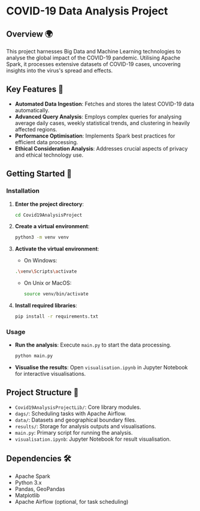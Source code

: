 # COVID-19 Data Analysis Project

## Overview 🌍

This project harnesses Big Data and Machine Learning technologies to analyse the global impact of the COVID-19 pandemic. Utilising Apache Spark, it processes extensive datasets of COVID-19 cases, uncovering insights into the virus's spread and effects.

## Key Features 🌟

- **Automated Data Ingestion**: Fetches and stores the latest COVID-19 data automatically.
- **Advanced Query Analysis**: Employs complex queries for analysing average daily cases, weekly statistical trends, and clustering in heavily affected regions.
- **Performance Optimisation**: Implements Spark best practices for efficient data processing.
- **Ethical Consideration Analysis**: Addresses crucial aspects of privacy and ethical technology use.

## Getting Started 🚀

### Installation

1. **Enter the project directory**:

   ```bash
   cd Covid19AnalysisProject
   ```

2. **Create a virtual environment**:

   ```bash
   python3 -m venv venv
   ```

3. **Activate the virtual environment**:

   - On Windows:

   ```bash
   .\venv\Scripts\activate
   ```

   - On Unix or MacOS:

     ```bash
     source venv/bin/activate
     ```

4. **Install required libraries**:

   ```bash
   pip install -r requirements.txt
   ```

### Usage

- **Run the analysis**: Execute `main.py` to start the data processing.

  ```bash
  python main.py
  ```

- **Visualise the results**: Open `visualisation.ipynb` in Jupyter Notebook for interactive visualisations.

## Project Structure 📂

- `Covid19AnalysisProjectLib/`: Core library modules.
- `dags/`: Scheduling tasks with Apache Airflow.
- `data/`: Datasets and geographical boundary files.
- `results/`: Storage for analysis outputs and visualisations.
- `main.py`: Primary script for running the analysis.
- `visualisation.ipynb`: Jupyter Notebook for result visualisation.

## Dependencies 🛠️

- Apache Spark
- Python 3.x
- Pandas, GeoPandas
- Matplotlib
- Apache Airflow (optional, for task scheduling)
